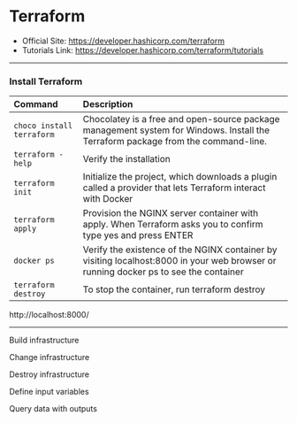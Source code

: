 # **Terraform**

- Official Site: https://developer.hashicorp.com/terraform
- Tutorials Link: https://developer.hashicorp.com/terraform/tutorials

---

### **Install Terraform**

|Command                            |Description|
|:-                                 |:-|
|```choco install terraform```      |Chocolatey is a free and open-source package management system for Windows. Install the Terraform package from the command-line.|
|```terraform -help```              |Verify the installation|
|```terraform init```               |Initialize the project, which downloads a plugin called a provider that lets Terraform interact with Docker|
|```terraform apply```              |Provision the NGINX server container with apply. When Terraform asks you to confirm type yes and press ENTER|
|```docker ps```                    |Verify the existence of the NGINX container by visiting localhost:8000 in your web browser or running docker ps to see the container|
|```terraform destroy```            |To stop the container, run terraform destroy|

http://localhost:8000/

---

Build infrastructure

Change infrastructure

Destroy infrastructure

Define input variables

Query data with outputs